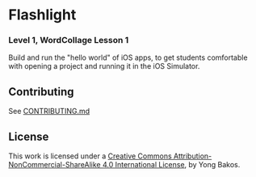 # Flashlight

### Level 1, WordCollage Lesson 1

Build and run the "hello world" of iOS apps, to get students comfortable with opening a project and running it in the iOS Simulator.

## Contributing

See [CONTRIBUTING.md](CONTRIBUTING.md)

## License

This work is licensed under a [Creative Commons Attribution-NonCommercial-ShareAlike 4.0 International License](https://creativecommons.org/licenses/by-nc-sa/4.0/), by Yong Bakos.
